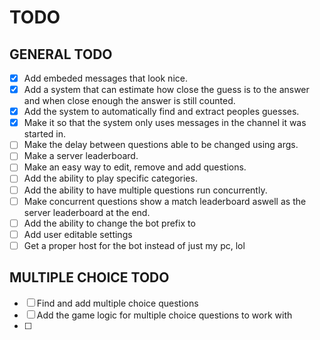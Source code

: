 # TODO
## GENERAL TODO
- [X] Add embeded messages that look nice.
- [X] Add a system that can estimate how close the guess is to the answer and when close enough the answer is still counted.
- [X] Add the system to automatically find and extract peoples guesses.
- [X] Make it so that the system only uses messages in the channel it was started in.
- [ ] Make the delay between questions able to be changed using args.
- [ ] Make a server leaderboard.
- [ ] Make an easy way to edit, remove and add questions.
- [ ] Add the ability to play specific categories.
- [ ] Add the ability to have multiple questions run concurrently.
- [ ] Make concurrent questions show a match leaderboard aswell as the server leaderboard at the end.
- [ ] Add the ability to change the bot prefix to
- [ ] Add user editable settings
- [ ] Get a proper host for the bot instead of just my pc, lol

## MULTIPLE CHOICE TODO
- [ ] Find and add multiple choice questions
- [ ] Add the game logic for multiple choice questions to work with
- [ ] 